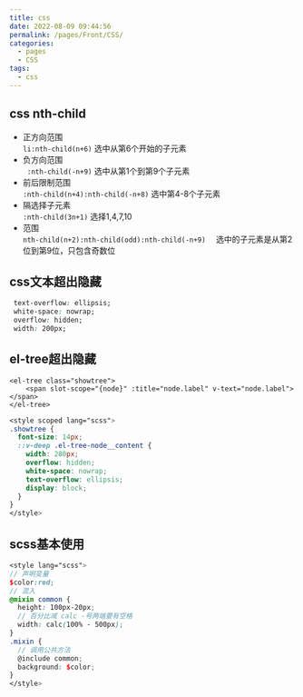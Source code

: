 ```yaml
---
title: css
date: 2022-08-09 09:44:56
permalink: /pages/Front/CSS/
categories:
  - pages
  - CSS
tags:
  - css
---
```

## css nth-child

- 正方向范围  
  `li:nth-child(n+6)`    选中从第6个开始的子元素
- 负方向范围  
  ` :nth-child(-n+9)`       选中从第1个到第9个子元素
- 前后限制范围   
  `:nth-child(n+4):nth-child(-n+8)`    选中第4-8个子元素
- 隔选择子元素  
  `:nth-child(3n+1)`   选择1,4,7,10
- 范围  
  `nth-child(n+2):nth-child(odd):nth-child(-n+9)  `     选中的子元素是从第2位到第9位，只包含奇数位

## css文本超出隐藏
```css
 text-overflow: ellipsis;
 white-space: nowrap;
 overflow: hidden;
 width: 200px;
```
## el-tree超出隐藏

```vue
<el-tree class="showtree">
	<span slot-scope="{node}" :title="node.label" v-text="node.label"></span>
</el-tree>
```

```scss
<style scoped lang="scss">
.showtree {
  font-size: 14px;
  ::v-deep .el-tree-node__content {
    width: 280px;
    overflow: hidden;
    white-space: nowrap;
    text-overflow: ellipsis;
    display: block;
  }
}
</style>
```

## scss基本使用

```scss
<style lang="scss">
// 声明变量
$color:red;
// 混入
@mixin common {
  height: 100px-20px;
  // 百分比减 calc -号两端要有空格
  width: calc(100% - 500px);
}
.mixin {
  // 调用公共方法
  @include common;
  background: $color;
}
</style>
```